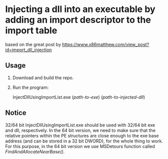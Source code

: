 # Injecting a dll into an executable by adding an import descriptor to the import table

based on the great post by https://www.x86matthew.com/view_post?id=import_dll_injection

## Usage

1. Download and build the repo.
2. Run the program:

   InjectDllUsingImportList.exe (_path-to-exe_) (_path-to-injected-dll_)

## Notice

32/64 bit InjectDllUsingImportList.exe should be used with 32/64 bit exe and dll, respectively.
In the 64 bit version, we need to make sure that the relative pointers within the PE structures are close enough to the exe base address (and can be stored in a 32 bit DWORD), for the whole thing to work.
For this purpose, in the 64 bit version we use MSDetours function called _FindAndAllocateNearBase()_.
